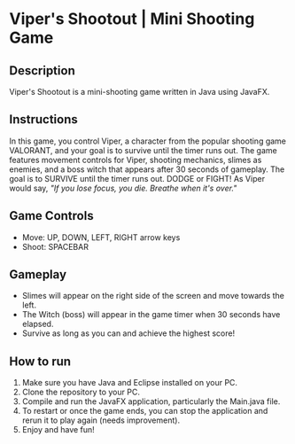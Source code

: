# Viper's Shootout | Mini Shooting Game

## Description
Viper's Shootout is a mini-shooting game written in Java using JavaFX. 

## Instructions
In this game, you control Viper, a character from the popular shooting game VALORANT, and your goal is to survive until the timer runs out. The game features movement controls for Viper, shooting mechanics, slimes as enemies, and a boss witch that appears after 30 seconds of gameplay. The goal is to SURVIVE until the timer runs out. DODGE or FIGHT! As Viper would say, *"If you lose focus, you die. Breathe when it's over."*

## Game Controls
- Move: UP, DOWN, LEFT, RIGHT arrow keys
- Shoot: SPACEBAR

## Gameplay
- Slimes will appear on the right side of the screen and move towards the left.
- The Witch (boss) will appear in the game timer when 30 seconds have elapsed.
- Survive as long as you can and achieve the highest score!

## How to run
1. Make sure you have Java and Eclipse installed on your PC.
2. Clone the repository to your PC.
3. Compile and run the JavaFX application, particularly the Main.java file.
4. To restart or once the game ends, you can stop the application and rerun it to play again (needs improvement).
5. Enjoy and have fun!
